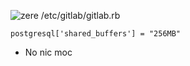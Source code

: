 ![zere](https://user-images.githubusercontent.com/44552607/111852124-205a3280-8916-11eb-8849-e4b6041af30a.png)
/etc/gitlab/gitlab.rb
```
postgresql['shared_buffers'] = "256MB"
```
- No nic moc
